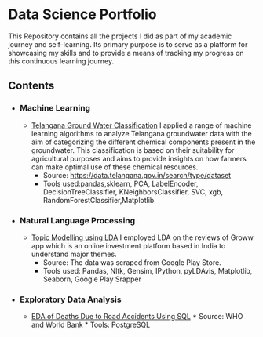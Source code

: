 # Data Science Portfolio

This Repository contains all the projects I did as part of my academic journey and self-learning. Its primary purpose is to serve as a platform for showcasing my skills and to provide a means of tracking my progress on this continuous learning journey.

## Contents
* ### Machine Learning
   * [Telangana Ground Water Classification](https://github.com/Sadiya-Zubair/Data-Science-projects/blob/main/Telangana_Ground_Water_Classification.md) I applied a range of machine learning algorithms to analyze Telangana groundwater data with the aim of categorizing the different chemical components present in the groundwater. This classification is based on their suitability for agricultural purposes and aims to provide insights on how farmers can make optimal use of these chemical resources.
     * Source: https://data.telangana.gov.in/search/type/dataset
     * Tools used:pandas,sklearn, PCA, LabelEncoder, DecisionTreeClassifier, KNeighborsClassifier, SVC, xgb, RandomForestClassifier,Matplotlib

* ### Natural Language Processing
   * [Topic Modelling using LDA](https://github.com/Sadiya-Zubair/Data-Science-projects/blob/main/Topic%20Modelling%20using%20LDA.ipynb)  I employed LDA on the reviews of Groww 
     app which is an online investment platform based in India to understand major themes.
     * Source: The data was scraped from Google Play Store.
     * Tools used: Pandas, Nltk, Gensim, IPython, pyLDAvis, Matplotlib, Seaborn, Google Play Srapper
* ### Exploratory Data Analysis
    * [EDA of Deaths Due to Road Accidents Using SQL](https://github.com/Sadiya-Zubair/Data-Science-projects/blob/main/Accidents.md)
           * Source: WHO and World Bank
           * Tools: PostgreSQL

  

